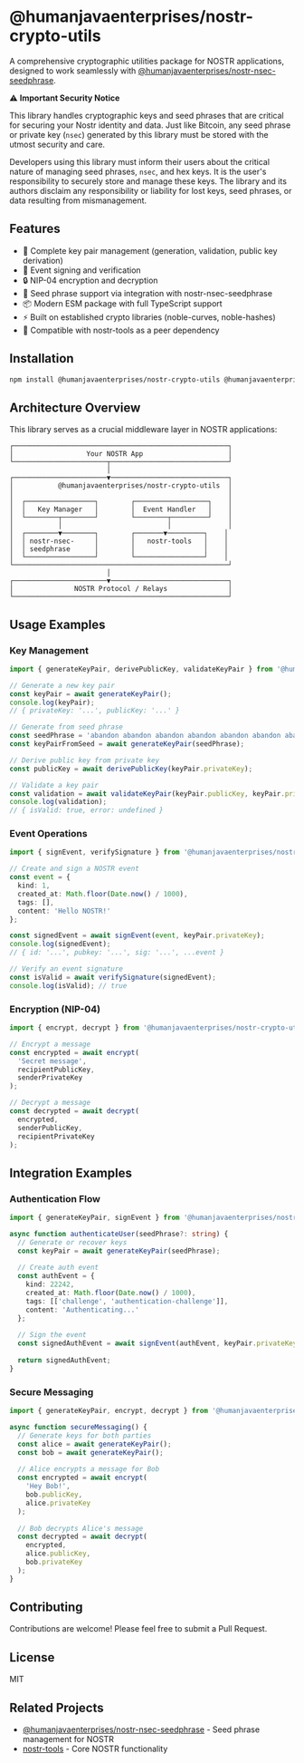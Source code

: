 # @humanjavaenterprises/nostr-crypto-utils

A comprehensive cryptographic utilities package for NOSTR applications, designed to work seamlessly with [@humanjavaenterprises/nostr-nsec-seedphrase](https://github.com/humanjavaenterprises/nostr-nsec-seedphrase).

⚠️ **Important Security Notice**

This library handles cryptographic keys and seed phrases that are critical for securing your Nostr identity and data. Just like Bitcoin, any seed phrase or private key (`nsec`) generated by this library must be stored with the utmost security and care.

Developers using this library must inform their users about the critical nature of managing seed phrases, `nsec`, and hex keys. It is the user's responsibility to securely store and manage these keys. The library and its authors disclaim any responsibility or liability for lost keys, seed phrases, or data resulting from mismanagement.

## Features

- 🔑 Complete key pair management (generation, validation, public key derivation)
- 📝 Event signing and verification
- 🔒 NIP-04 encryption and decryption
- 🌱 Seed phrase support via integration with nostr-nsec-seedphrase
- 📦 Modern ESM package with full TypeScript support
- ⚡️ Built on established crypto libraries (noble-curves, noble-hashes)
- 🤝 Compatible with nostr-tools as a peer dependency

## Installation

```bash
npm install @humanjavaenterprises/nostr-crypto-utils @humanjavaenterprises/nostr-nsec-seedphrase nostr-tools
```

## Architecture Overview

This library serves as a crucial middleware layer in NOSTR applications:

```
┌─────────────────────────────────────────────────────┐
│                  Your NOSTR App                     │
└───────────────────────┬─────────────────────────────┘
                        │
┌───────────────────────▼─────────────────────────────┐
│           @humanjavaenterprises/nostr-crypto-utils  │
│                                                     │
│  ┌─────────────────┐        ┌──────────────────┐    │
│  │   Key Manager   │        │  Event Handler   │    │
│  └────────┬────────┘        └────────┬─────────┘    │
│           │                          │              │
│  ┌────────▼────────┐        ┌───────▼─────────┐    │
│  │ nostr-nsec-     │        │   nostr-tools   │    │
│  │ seedphrase      │        │                 │    │
│  └─────────────────┘        └─────────────────┘    │
└─────────────────────────────────────────────────────┘
                        │
┌───────────────────────▼─────────────────────────────┐
│               NOSTR Protocol / Relays               │
└─────────────────────────────────────────────────────┘
```

## Usage Examples

### Key Management

```typescript
import { generateKeyPair, derivePublicKey, validateKeyPair } from '@humanjavaenterprises/nostr-crypto-utils';

// Generate a new key pair
const keyPair = await generateKeyPair();
console.log(keyPair);
// { privateKey: '...', publicKey: '...' }

// Generate from seed phrase
const seedPhrase = 'abandon abandon abandon abandon abandon abandon abandon abandon abandon abandon abandon about';
const keyPairFromSeed = await generateKeyPair(seedPhrase);

// Derive public key from private key
const publicKey = await derivePublicKey(keyPair.privateKey);

// Validate a key pair
const validation = await validateKeyPair(keyPair.publicKey, keyPair.privateKey);
console.log(validation);
// { isValid: true, error: undefined }
```

### Event Operations

```typescript
import { signEvent, verifySignature } from '@humanjavaenterprises/nostr-crypto-utils';

// Create and sign a NOSTR event
const event = {
  kind: 1,
  created_at: Math.floor(Date.now() / 1000),
  tags: [],
  content: 'Hello NOSTR!'
};

const signedEvent = await signEvent(event, keyPair.privateKey);
console.log(signedEvent);
// { id: '...', pubkey: '...', sig: '...', ...event }

// Verify an event signature
const isValid = await verifySignature(signedEvent);
console.log(isValid); // true
```

### Encryption (NIP-04)

```typescript
import { encrypt, decrypt } from '@humanjavaenterprises/nostr-crypto-utils';

// Encrypt a message
const encrypted = await encrypt(
  'Secret message',
  recipientPublicKey,
  senderPrivateKey
);

// Decrypt a message
const decrypted = await decrypt(
  encrypted,
  senderPublicKey,
  recipientPrivateKey
);
```

## Integration Examples

### Authentication Flow

```typescript
import { generateKeyPair, signEvent } from '@humanjavaenterprises/nostr-crypto-utils';

async function authenticateUser(seedPhrase?: string) {
  // Generate or recover keys
  const keyPair = await generateKeyPair(seedPhrase);
  
  // Create auth event
  const authEvent = {
    kind: 22242,
    created_at: Math.floor(Date.now() / 1000),
    tags: [['challenge', 'authentication-challenge']],
    content: 'Authenticating...'
  };
  
  // Sign the event
  const signedAuthEvent = await signEvent(authEvent, keyPair.privateKey);
  
  return signedAuthEvent;
}
```

### Secure Messaging

```typescript
import { generateKeyPair, encrypt, decrypt } from '@humanjavaenterprises/nostr-crypto-utils';

async function secureMessaging() {
  // Generate keys for both parties
  const alice = await generateKeyPair();
  const bob = await generateKeyPair();
  
  // Alice encrypts a message for Bob
  const encrypted = await encrypt(
    'Hey Bob!',
    bob.publicKey,
    alice.privateKey
  );
  
  // Bob decrypts Alice's message
  const decrypted = await decrypt(
    encrypted,
    alice.publicKey,
    bob.privateKey
  );
}
```

## Contributing

Contributions are welcome! Please feel free to submit a Pull Request.

## License

MIT

## Related Projects

- [@humanjavaenterprises/nostr-nsec-seedphrase](https://github.com/humanjavaenterprises/nostr-nsec-seedphrase) - Seed phrase management for NOSTR
- [nostr-tools](https://github.com/nbd-wtf/nostr-tools) - Core NOSTR functionality
